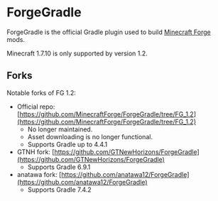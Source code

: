 # ForgeGradle

ForgeGradle is the official Gradle plugin used to build [Minecraft Forge](minecraft-forge.md) mods.

Minecraft 1.7.10 is only supported by version 1.2.

## Forks

Notable forks of FG 1.2:

* Official repo: [https://github.com/MinecraftForge/ForgeGradle/tree/FG_1.2](https://github.com/MinecraftForge/ForgeGradle/tree/FG_1.2)
    * No longer maintained.
    * Asset downloading is no longer functional.
    * Supports Gradle up to 4.4.1
* GTNH fork: [https://github.com/GTNewHorizons/ForgeGradle](https://github.com/GTNewHorizons/ForgeGradle)
    * Supports Gradle 6.9.1
* anatawa fork: [https://github.com/anatawa12/ForgeGradle](https://github.com/anatawa12/ForgeGradle)
    * Supports Gradle 7.4.2
